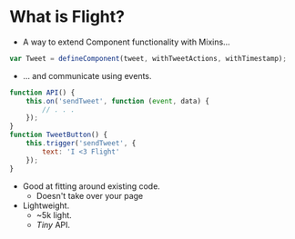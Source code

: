 # What is Flight?

- A way to extend Component functionality with Mixins&hellip;

```js
var Tweet = defineComponent(tweet, withTweetActions, withTimestamp);
```
- &hellip; and communicate using events.

```js
function API() {
    this.on('sendTweet', function (event, data) {
        // . . .
    });
}
function TweetButton() {
    this.trigger('sendTweet', {
        text: 'I <3 Flight'
    });
}
```

- Good at fitting around existing code.
    - Doesn't take over your page
- Lightweight.
    - ~5k light.
    - *Tiny* API.
